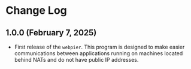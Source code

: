 # Change Log

## 1.0.0 (February 7, 2025)

- First release of the `webpier`. This program is designed to make easier communications between applications running on machines located behind NATs and do not have public IP addresses.
